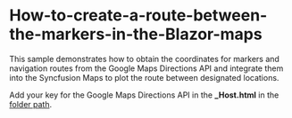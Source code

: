 # How-to-create-a-route-between-the-markers-in-the-Blazor-maps

This sample demonstrates how to obtain the coordinates for markers and navigation routes from the Google Maps Directions API and integrate them into the Syncfusion Maps to plot the route between designated locations.

Add your key for the Google Maps Directions API in the **_Host.html** in the [folder path](https://github.com/SyncfusionExamples/How-to-create-a-route-between-the-markers-on-the-Blazor-Maps-from-the-external-source/blob/911948-RouteMaps/Pages/_Host.cshtml).
